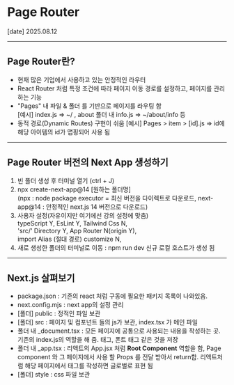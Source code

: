 # Page Router 
[date] 2025.08.12

-------------

## Page Router란?
- 현재 많은 기업에서 사용하고 있는 안정적인 라우터
- React Router 처럼 특정 조건에 따라 페이지 이동 경로를 설정하고, 페이지를 관리하는 기능
- "Pages" 내 파일 & 폴더 를 기반으로 페이지를 라우팅 함 <br>
  [예시] index.js => ~/ , about 폴더 내 info.js => ~/about/info 등 
- 동적 경로(Dynamic Routes) 구현이 쉬움
  [예시] Pages > item > [id].js => id에 해당 아이템의 id가 맵핑되어 사용 됨

-------------

## Page Router 버전의 Next App 생성하기
1. 빈 폴더 생성 후 터미널 열기 (ctrl + J)
2. npx create-next-app@14 [원하는 폴더명]<br>
(npx : node package executor = 최신 버전을 다이렉트로 다운로드,
next-app@14 : 안정적인 next.js 14 버전으로 다운로드)
3. 사용자 설정(자유이지만 여기에선 강의 설정에 맞춤) <br>
typeScript Y, EsLint Y, Tailwind Css N, <br>
'src/' Directory Y, App Router N(origin Y), <br>
import Alias (절대 경로) customize N, 
4. 새로 생성한 폴더의 터미널로 이동 : npm run dev 
신규 로컬 호스트가 생성 됨

-------------

## Next.js 살펴보기
- package.json : 기존의 react 처럼 구동에 필요한 패키지 목록이 나와있음.
- next.config.mjs : next app의 설정 관리
- [폴더] public : 정적인 파일 보관
- [폴더] src : 페이지 및 컴포넌트 들의 js가 보관, index.tsx 가 메인 파일
- 폴더 내 _document.tsx : 모든 페이지에 공통으로 사용되는 내용을 작성하는 곳. 기존의 index.js의 역할을 해 줌. <meta> 태그, 폰트 <url> 태그 같은 것을 저장
- 폴더 내 _app.tsx : 리액트의 App.jsx 처럼 **Root Component** 역할을 함, Page component 와 그 페이지에서 사용 할 Props 를 전달 받아서 return함. 리액트처럼 해당 페이지에서 태그를 작성하면 글로벌로 표현 됨
- [폴더] style : css 파일 보관
